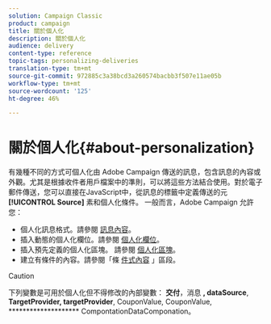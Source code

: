 ```yaml
---
solution: Campaign Classic
product: campaign
title: 關於個人化
description: 關於個人化
audience: delivery
content-type: reference
topic-tags: personalizing-deliveries
translation-type: tm+mt
source-git-commit: 972885c3a38bcd3a260574bacbb3f507e11ae05b
workflow-type: tm+mt
source-wordcount: '125'
ht-degree: 46%

---
```



# 關於個人化{#about-personalization}

有幾種不同的方式可個人化由 Adobe Campaign 傳送的訊息，包含訊息的內容或外觀。尤其是根據收件者用戶檔案中的準則，可以將這些方法結合使用。對於電子郵件傳送，您可以直接在JavaScript中，從訊息的標籤中定義傳送的元 **[!UICONTROL Source]** 素和個人化條件。 一般而言，Adobe Campaign 允許您：

* 個人化訊息格式。請參閱 [訊息內容](../../delivery/using/defining-the-email-content.md#message-content)。
* 插入動態的個人化欄位。請參閱 [個人化欄位](../../delivery/using/personalization-fields.md)。
* 插入預先定義的個人化區塊。 請參閱 [個人化區塊](../../delivery/using/personalization-blocks.md)。
* 建立有條件的內容。請參閱「條 [件式內容](../../delivery/using/conditional-content.md) 」區段。

>[!CAUTION]
>
>下列變數是可用於個人化但不得修改的內部變數： **交付**，消息 **, dataSource**, **TargetProvider, targetProvider**, CouponValue, CouponValue, ******************** CompontationDataComponation。
